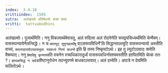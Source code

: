 ```yaml
---
index:  3.4.18
vrittiindex:  1585
sutra:  अलंखल्वोः प्रतिषेधयोः प्राचां क्त्वा
vritti:  tattvabodhini 
---
```


अलंखल्वोः। पूजार्थमिति। ननु विकल्पार्थमेवास्तु, अलं रुदित्वा अलं रोदनेनेति रूपद्वयसिध्यर्थमिति चेन्मैवम्। वासरूपन्यायेनैतत्सिद्धेः। न च `क्तल्युट् तुमुन्खलर्थेषु` वाऽसरूपविधिर्ने'ति सिद्धान्ताल्ल्युटि वासरूपन्यायो अस्तीति वाच्यं, `क्तल्यडादयोऽपवादभूताः स्वबाध्यं नित्यं बाधन्ते` इति हि तस्य निष्कृष्टोऽर्थः। इह तु ल्युटोऽपवादः क्त्वेति वैषम्यात्। ननु `प्रैषादिषु कृत्याश्चे`ति वचनेन स्त्र्यधिकारादूर्ध्वं वासरूपवधिर्नावश्यमस्तीति ज्ञापितमिति चेत्कं ततः ?। `ज्ञापकसिद्धं न सर्वत्रे`तीष्टानुरोधेन तदभ्युपगमे बाधकाऽभावात्। अलं दत्त्वेति। अपात्रे न देयमिति फलितोऽर्थः। 

